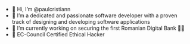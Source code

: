- 👋 Hi, I’m @paulcristiann
- 👀 I’m a dedicated and passionate software developer with a proven track of designing and developing software applications
- 🌱 I’m currently working on securing the first Romanian Digital Bank 🏦🔐
- 📜 EC-Council Certified Ethical Hacker
